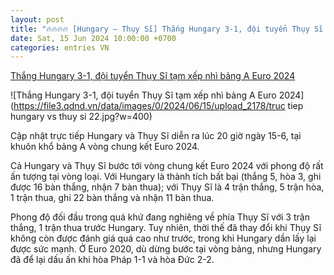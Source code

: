 ```yaml
---
layout: post
title: "🔥🔥🔥🔥 [Hungary – Thụy Sĩ] Thắng Hungary 3-1, đội tuyển Thụy Sĩ tạm xếp nhì bảng A Euro 2024"
date: Sat, 15 Jun 2024 10:00:00 +0700
categories: entries VN
---
```

[Thắng Hungary 3-1, đội tuyển Thụy Sĩ tạm xếp nhì bảng A Euro 2024](https://www.qdnd.vn/the-thao/euro-2024/thang-hungary-3-1-doi-tuyen-thuy-si-tam-xep-nhi-bang-a-euro-2024-781198)

![Thắng Hungary 3-1, đội tuyển Thụy Sĩ tạm xếp nhì bảng A Euro 2024](https://file3.qdnd.vn/data/images/0/2024/06/15/upload_2178/truc tiep hungary vs thuy si 22.jpg?w=400)

Cập nhật trực tiếp Hungary và Thụy Sĩ diễn ra lúc 20 giờ ngày 15-6, tại khuôn khổ bảng A vòng chung kết Euro 2024.

Cả Hungary và Thụy Sĩ bước tới vòng chung kết Euro 2024 với phong độ rất ấn tượng tại vòng loại. Với Hungary là thành tích bất bại (thắng 5, hòa 3, ghi được 16 bàn thắng, nhận 7 bàn thua); với Thụy Sĩ là 4 trận thắng, 5 trận hòa, 1 trận thua, ghi 22 bàn thắng và nhận 11 bàn thua.

Phong độ đối đầu trong quá khứ đang nghiêng về phía Thụy Sĩ với 3 trận thắng, 1 trận thua trước Hungary. Tuy nhiên, thời thế đã thay đổi khi Thụy Sĩ không còn được đánh giá quá cao như trước, trong khi Hungary dần lấy lại được sức mạnh. Ở Euro 2020, dù dừng bước tại vòng bảng, nhưng Hungary đã để lại dấu ấn khi hòa Pháp 1-1 và hòa Đức 2-2.

